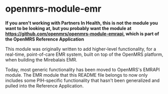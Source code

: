 openmrs-module-emr
==================

**If you aren't working with Partners In Health, this is not the module you want to be looking at, but you probably want the module at https://github.com/openmrs/openmrs-module-emrapi, which is part of the OpenMRS Reference Application**

This module was originally written to add higher-level functionality, for a real-time, point-of-care EMR system, built on top of the OpenMRS platform, when building the Mirebalais EMR.

Today, most generic functionality has been moved to OpenMRS's EMRAPI module. The EMR module that this README file belongs to now only includes some PIH-specific functionality that hasn't been generalized and pulled into the Reference Application.
